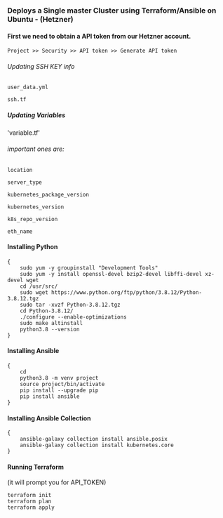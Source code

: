 
### Deploys a Single master Cluster using Terraform/Ansible on Ubuntu - (Hetzner)

#### First we need to obtain a API token from our Hetzner account.

`Project >> Security >> API token >> Generate API token`

###### Updating SSH KEY info
`user_data.yml`

`ssh.tf`

##### Updating Variables
'variable.tf'

###### important ones are:
`location`

`server_type`

`kubernetes_package_version`

`kubernetes_version`

`k8s_repo_version`

`eth_name`

#### Installing Python
```
{
    sudo yum -y groupinstall "Development Tools"
    sudo yum -y install openssl-devel bzip2-devel libffi-devel xz-devel wget
    cd /usr/src/ 
    sudo wget https://www.python.org/ftp/python/3.8.12/Python-3.8.12.tgz
    sudo tar -xvzf Python-3.8.12.tgz
    cd Python-3.8.12/
    ./configure --enable-optimizations
    sudo make altinstall
    python3.8 --version
}
```

#### Installing Ansible
```
{
    cd
    python3.8 -m venv project
    source project/bin/activate
    pip install --upgrade pip
    pip install ansible
}
```

#### Installing Ansible Collection
```
{
    ansible-galaxy collection install ansible.posix
    ansible-galaxy collection install kubernetes.core
}
```

#### Running Terraform
(it will prompt you for API_TOKEN)
```
terraform init
terraform plan
terraform apply
```
